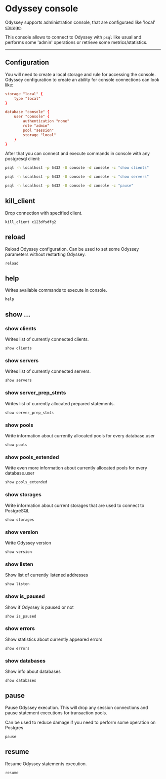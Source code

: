 # Odyssey console

Odyssey supports administration console, that are configuraed like
'local' [storage](../configuration/storage.md).

This console allows to connect to Odyssey with `psql` like usual
and performs some 'admin' operations or retrieve some metrics/statistics.

----

## Configuration

You will need to create a local storage and rule for accessing the console.
Odyssey configuration to create an ability for console connections can look like:
```conf
storage "local" {
    type "local"
}

database "console" {
    user "console" {
        authentication "none"
        role "admin"
        pool "session"
        storage "local"
    }
}
```

After that you can connect and execute commands in console with any postgresql client:
```sh
psql -h localhost -p 6432 -U console -d console -c "show clients"

psql -h localhost -p 6432 -U console -d console -c "show servers"

psql -h localhost -p 6432 -U console -d console -c "pause"
```

## kill_client

Drop connection with specified client.

`kill_client c123dfsdfg2`

## reload

Reload Odyssey configuration. Can be used to set some Odyssey parameters
without restarting Odyssey.

`reload`

## help

Writes available commands to execute in console.

`help`

## show ...

### show clients

Writes list of currently connected clients.

`show clients`

### show servers

Writes list of currently connected servers.

`show servers`

### show server_prep_stmts

Writes list of currently allocated prepared statements.

`show server_prep_stmts`

### show pools

Write information about currently allocated pools for every database.user

`show pools`

### show pools_extended

Write even more information about currently allocated pools for every database.user

`show pools_extended`

### show storages

Write information about current storages that are used to connect to PostgreSQL

`show storages`

### show version

Write Odyssey version

`show version`

### show listen

Show list of currently listened addresses

`show listen`

### show is_paused

Show if Odyssey is paused or not

`show is_paused`

### show errors

Show statistics about currently appeared errors

`show errors`

### show databases

Show info about databases

`show databases`


## pause

Pause Odyssey execution. This will drop any session connections and
pause statement executions for transaction pools.

Can be used to reduce damage if you need to perform some operation
on Postgres

`pause`

## resume

Resume Odyssey statements execution.

`resume`
